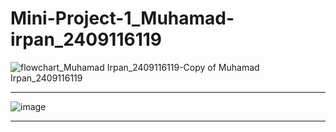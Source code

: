 # Mini-Project-1_Muhamad-irpan_2409116119
![flowchart_Muhamad Irpan_2409116119-Copy of Muhamad Irpan_2409116119](https://github.com/user-attachments/assets/bd2a81d7-eafe-487e-acb6-fd82b4f5870a)
_____________________________________________________________________________________________________________________________________________________
![image](https://github.com/user-attachments/assets/7c449b6b-0472-4dc7-bcbc-882ad38567f0)
_____________________________________________________________________________________________________________________________________________________
